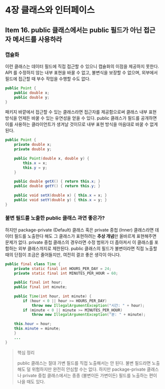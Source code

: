# 4장 클래스와 인터페이스

## Item 16. public 클래스에서는 public 필드가 아닌 접근자 메서드를 사용하라

### 캡슐화

이런 클래스는 데이터 필드에 직접 접근할 수 있으니 캡슐화의 이점을 제공하지 못한다. API 를 수정하지 않는 내부 표현을 바꿀 수 없고, 불변식을 보장할 수 없으며, 외부에서 필드에 접근할 때 부수 작업을 수행할 수도 없다.

```java
public Point {
	public double x;
	public double y;
}
```

패키지 바깥에서 접근할 수 있는 클래스라면 접근자를 제공함으로써 클래스 내부 표현 방식을 언제든 바꿀 수 있는 유연성을 얻을 수 있다. public 클래스가 필드를 공개하면 이를 사용하는 클라이언트가 생겨날 것이므로 내부 표현 방식을 마음대로 바꿀 수 없게 된다.

```java
public Point {
	private double x;
	private double y;
	
	public Point(double x, double y) {
		this.x = x;
		this.y = y;
	}
	
	public double getX() { return this.x; }
	public double getY() { return this.y; }
	
	public void setX(double x) { this.x = x; }
	public void setY(double y) { this.x = y; }
}
```

### 불변 필드를 노출한 public 클래스 과연 좋은가?

하지만 package-private (Default) 클래스 혹은 private 중첩 (Inner) 클래스라면 데이터 필드를 노출한다 해도 그 클래스가 표현하려는 **추상 개념**만 올바르게 표현해주면 문제가 없다. private 중첩 클래스의 경우라면 수정 범위가 더 좁아져서 이 클래스를 포함하는 외부 클래스까지로 제한된다. public 클래스의 필드가 불변이라면 직접 노출할 때의 단점이 조금은 줄어들지만, 여전히 결코 좋은 생각이 아니다. 

```java
public final class Time {
	private static final int HOURS_PER_DAY = 24;
	private static final int MINUTES_PER_HOUR = 60;
	
	public final int hour;
	public final int minute;
	
	public Time(int hour, int minute) {
		if (hour < 0 || hour >= HOURS_PER_DAY)
			throw new IllegalArgumentException("시간: " + hour);
		if (minute < 0 || minute >= MINUTES_PER_HOUR)
			throw new IllegalArgumentException("분: " + minute);
			
    this.hour = hour;
    this.minute = minute;
	}
	...
}
```

> 핵심 정리
>
> public 클래스는 절대 가변 필드를 직접 노출해서는 안 된다. 불변 필드라면 노출해도 덜 위험하지만 완전히 안심할 수는 없다. 하지만 package-private 클래스나 private 중첩 클래스에서는 종종 (불변이든 가변이든) 필드를 노출하는 편이 나을 때도 있다.